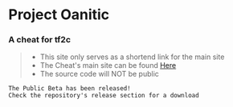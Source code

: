 # Project Oanitic
### A cheat for tf2c
> - This site only serves as a shortend link for the main site
> - The Cheat's main site can be found [Here](https://sites.google.com/view/project-oanitic/home)
> - The source code will NOT be public
```
The Public Beta has been released!
Check the repository's release section for a download
```
